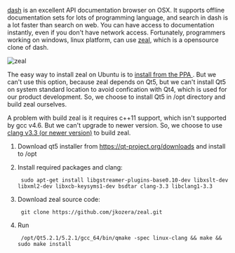 [dash](http://kapeli.com/dash) is an excellent API documentation browser on OSX. It supports offline documentation sets for lots of programming language, and search in dash is a lot faster than search on web. You can have access to documentation instantly, even if you don't have network access. Fortunately, programmers working on windows, linux platform, can use [zeal](http://zealdocs.org/), which is a opensource clone of dash.



![zeal](https://github-camo.global.ssl.fastly.net/5d20d0ff77698b1acfe49939a209246f4ccb239e/687474703a2f2f692e696d6775722e636f6d2f53694c76707a382e706e67)



The easy way to install zeal on Ubuntu is to [install from the PPA ](http://zealdocs.org/download.html). But we can't use this option, because zeal depends on Qt5, but we can't install Qt5 on system standard location to avoid confication with Qt4, which is used for our product development. So, we choose to install Qt5 in /opt directory and build zeal ourselves.


A problem with build zeal is it requires c++11 support, which isn't supported by gcc v4.6. But we can't upgrade to newer version. So, we choose to use [clang v3.3 (or newer version)](http://clang.llvm.org/cxx_status.html) to build zeal.


1. Download qt5 installer from https://qt-project.org/downloads and install to /opt
2. Install required packages and clang: 

        sudo apt-get install libgstreamer-plugins-base0.10-dev libxslt-dev libxml2-dev libxcb-keysyms1-dev bsdtar clang-3.3 libclang1-3.3

3. Download zeal source code: 

        git clone https://github.com/jkozera/zeal.git

4. Run 

        /opt/Qt5.2.1/5.2.1/gcc_64/bin/qmake -spec linux-clang && make && sudo make install
